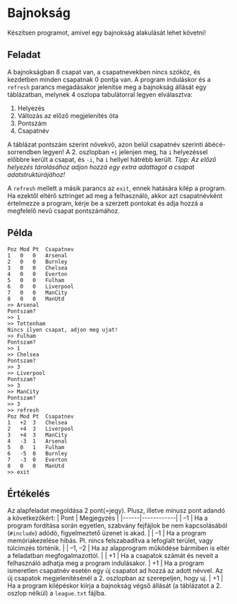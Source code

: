 # Bajnokság

Készítsen programot, amivel egy bajnokság alakulását lehet követni!

## Feladat

A bajnokságban 8 csapat van, a csapatnevekben nincs szóköz, és kezdetben minden csapatnak 0 pontja van. A program induláskor és a `refresh` parancs megadásakor jelenítse meg a bajnokság állását egy táblázatban, melynek 4 oszlopa tabulátorral legyen elválasztva:

1. Helyezés
2. Változás az előző megjelenítés óta
3. Pontszám
4. Csapatnév

A táblázat pontszám szerint növekvő, azon belül csapatnév szerinti ábécé-sorrendben legyen! A 2. oszlopban `+i` jelenjen meg, ha `i` helyezéssel előbbre került a csapat, és `-i`, ha `i` hellyel hátrébb került. _Tipp: Az előző helyezés tárolásához adjon hozzá egy extra adattagot a csapat adatstruktúrájához!_

A `refresh` mellett a másik parancs az `exit`, ennek hatására kilép a program. Ha ezektől eltérő sztringet ad meg a felhasználó, akkor azt csapatnévként értelmezze a program, kérje be a szerzett pontokat és adja hozzá a megfelelő nevű csapat pontszámához.

## Példa

```
Poz Mod Pt  Csapatnev
1   0   0   Arsenal
2   0   0   Burnley
3   0   0   Chelsea
4   0   0   Everton
5   0   0   Fulham
6   0   0   Liverpool
7   0   0   ManCity
8   0   0   ManUtd
>> Arsenal
Pontszam?
>> 1
>> Tottenham
Nincs ilyen csapat, adjon meg ujat!
>> Fulham
Pontszam?
>> 1
>> Chelsea
Pontszam?
>> 3
>> Liverpool
Pontszam?
>> 3
>> ManCity
Pontszam?
>> 3
>> refresh
Poz Mod Pt  Csapatnev
1   +2  3   Chelsea
2   +4  3   Liverpool
3   +4  3   ManCity
4   -3  1   Arsenal
5   0   1   Fulham
6   -5  0   Burnley
7   -3  0   Everton
8   0   0   ManUtd
>> exit
```

## Értékelés

Az alapfeladat megoldása 2 pont(=jegy). Plusz, illetve mínusz pont adandó a következőkért:
| Pont | Megjegyzés |
|------|------------|
| –1 | Ha a program fordítása során egyetlen, szabvány fejfájlok be nem kapcsolásából (`#include`) adódó, figyelmeztető üzenet is akad. |
| –1 | Ha a program memóriakezelése hibás. Pl. nincs felszabadítva a lefoglalt terület, vagy túlcímzés történik. |
| –1, –2 | Ha az alapprogram működése bármiben is eltér a feladatban megfogalmazottól. |
| +1 | Ha a csapatok számát és neveit a felhasználó adhatja meg a program indulásakor.
| +1 | Ha a program ismeretlen csapatnév esetén egy új csapatot ad hozzá az adott névvel. Az új csapatok megjelenítésénél a 2. oszlopban az szerepeljen, hogy uj.
| +1 | Ha a program kilépéskor kiírja a bajnokság végső állását (a táblázatot a 2. oszlop nélkül) a `league.txt` fájlba.
